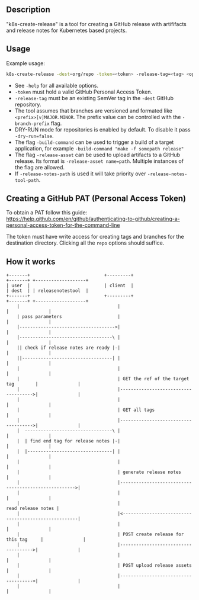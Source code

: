 ## Description

"k8s-create-release" is a tool for creating a GitHub release
with artififacts and release notes for Kubernetes based projects.

## Usage

Example usage:

```bash
k8s-create-release -dest=org/repo -token=<token> -release-tag=<tag> <options>
```

- See `-help` for all available options.
- `-token` must hold a valid GitHub Personal Access Token.
- `-release-tag` must be an existing SemVer tag in the `-dest` GitHub repository.
- The tool assumes that branches are versioned and formated like `<prefix>[v]MAJOR.MINOR`.
The prefix value can be controlled with the `-branch-prefix` flag.
- DRY-RUN mode for repositories is enabled by default. To disable it pass `-dry-run=false`.
- The flag `-build-command` can be used to trigger a build of a target application,
for example `-build-command "make -f somepath release"`
- The flag `-release-asset` can be used to upload artifacts to a GitHub release.
Its format is `-release-asset name=path`. Multiple instances of the flag are allowed.
- If `-release-notes-path` is used it will take priority over `-release-notes-tool-path`.

## Creating a GitHub PAT (Personal Access Token)

To obtain a PAT follow this guide:
https://help.github.com/en/github/authenticating-to-github/creating-a-personal-access-token-for-the-command-line

The token must have write access for creating tags and branches for the destination directory.
Clicking all the `repo` options should suffice.

## How it works

<!--
https://textart.io/sequence

user->client: pass parameters
note left of client: check if release notes are ready
client->dest: GET the ref of the target tag
client->dest: GET all tags
note left of client: find end tag for release notes
client->releasenotestool: generate release notes
releasenotestool->client: read release notes
client->dest: POST create release for this tag
client->dest: POST upload release assets
-->

```
+-------+                            +---------+                             +-------+ +-------------------+
| user  |                            | client  |                             | dest  | | releasenotestool  |
+-------+                            +---------+                             +-------+ +-------------------+
    |                                     |                                      |               |
    | pass parameters                     |                                      |               |
    |------------------------------------>|                                      |               |
    |-----------------------------------\ |                                      |               |
    || check if release notes are ready |-|                                      |               |
    ||----------------------------------| |                                      |               |
    |                                     |                                      |               |
    |                                     | GET the ref of the target tag        |               |
    |                                     |------------------------------------->|               |
    |                                     |                                      |               |
    |                                     | GET all tags                         |               |
    |                                     |------------------------------------->|               |
    |  ---------------------------------\ |                                      |               |
    |  | find end tag for release notes |-|                                      |               |
    |  |--------------------------------| |                                      |               |
    |                                     |                                      |               |
    |                                     | generate release notes               |               |
    |                                     |----------------------------------------------------->|
    |                                     |                                      |               |
    |                                     |                                   read release notes |
    |                                     |<-----------------------------------------------------|
    |                                     |                                      |               |
    |                                     | POST create release for this tag     |               |
    |                                     |------------------------------------->|               |
    |                                     |                                      |               |
    |                                     | POST upload release assets           |               |
    |                                     |------------------------------------->|               |
    |                                     |                                      |               |
```

